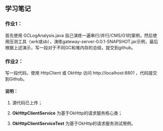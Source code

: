 
## 学习笔记
### 作业1：

首先使用 GCLogAnalysis.java 自己演练一遍串行/并行/CMS/G1的案例，然后使用压测工具（wrk或sb），演练gateway-server-0.0.1-SNAPSHOT.jar示例，最后根据上述演示，写一段对于不同GC和堆内存的总结，提交到github。


### 作业2：

写一段代码，使用 HttpClient 或 OkHttp 访问 http://localhost:8801 ，代码提交到Github。


#### 说明： 

1.  源代码已上传；

1.  **OkHttpClientService** 为基于OkHttp的请求服务核心类； 

1.  **OkHttpClientServiceTest** 为基于OkHttp的请求服务测试用例。
